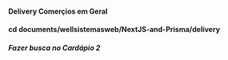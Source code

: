 #### Delivery Comerçios em Geral

#### cd documents/wellsistemasweb/NextJS-and-Prisma/delivery

##### Fazer busca no Cardápio 2
